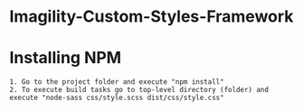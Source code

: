 # Imagility-Custom-Styles-Framework

# Installing NPM

    1. Go to the project folder and execute "npm install"
    2. To execute build tasks go to top-level directory (folder) and execute "node-sass css/style.scss dist/css/style.css"
